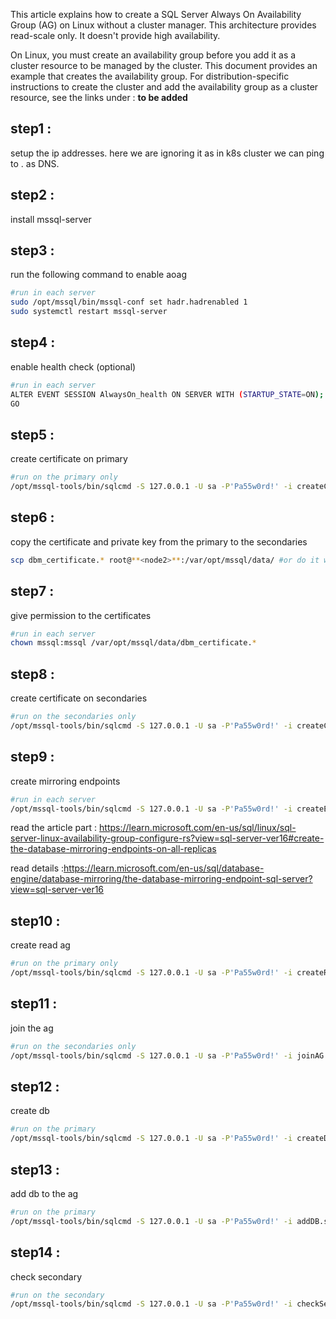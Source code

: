 This article explains how to create a SQL Server Always On Availability Group (AG) on Linux without a cluster manager. This architecture provides read-scale only. It doesn't provide high availability.

On Linux, you must create an availability group before you add it as a cluster resource to be managed by the cluster. This document provides an example that creates the availability group. For distribution-specific instructions to create the cluster and add the availability group as a cluster resource, see the links under : **to be added**

## step1 : 
setup the ip addresses. here we are ignoring it as in k8s cluster we can ping to <pod>.<svc> as DNS.

## step2 :
install mssql-server

## step3 : 
run the following command to enable aoag 

```bash 
#run in each server
sudo /opt/mssql/bin/mssql-conf set hadr.hadrenabled 1
sudo systemctl restart mssql-server
```

## step4 : 
enable health check (optional)

```bash
#run in each server
ALTER EVENT SESSION AlwaysOn_health ON SERVER WITH (STARTUP_STATE=ON);
GO
```

## step5 : 
create certificate on primary 

```bash 
#run on the primary only
/opt/mssql-tools/bin/sqlcmd -S 127.0.0.1 -U sa -P'Pa55w0rd!' -i createCertPrimary.sql
```

## step6 : 
copy the certificate and private key from the primary to the secondaries 

```bash 
scp dbm_certificate.* root@**<node2>**:/var/opt/mssql/data/ #or do it with `kubectl cp` command 
```

## step7 : 
give permission to the certificates 

```bash
#run in each server
chown mssql:mssql /var/opt/mssql/data/dbm_certificate.*
```

## step8 : 
create certificate on secondaries 

```bash
#run on the secondaries only
/opt/mssql-tools/bin/sqlcmd -S 127.0.0.1 -U sa -P'Pa55w0rd!' -i createCertSecondary.sql
```

## step9 : 
create mirroring endpoints 

```bash
#run in each server
/opt/mssql-tools/bin/sqlcmd -S 127.0.0.1 -U sa -P'Pa55w0rd!' -i createEndpoint.sql
```

read the article part : https://learn.microsoft.com/en-us/sql/linux/sql-server-linux-availability-group-configure-rs?view=sql-server-ver16#create-the-database-mirroring-endpoints-on-all-replicas

read details :https://learn.microsoft.com/en-us/sql/database-engine/database-mirroring/the-database-mirroring-endpoint-sql-server?view=sql-server-ver16

## step10 : 
create read ag 

```bash 
#run on the primary only
/opt/mssql-tools/bin/sqlcmd -S 127.0.0.1 -U sa -P'Pa55w0rd!' -i createReadAG.sql
```

## step11 : 
join the ag 

```bash
#run on the secondaries only
/opt/mssql-tools/bin/sqlcmd -S 127.0.0.1 -U sa -P'Pa55w0rd!' -i joinAG.sql
```

## step12 : 
create db 

```bash
#run on the primary 
/opt/mssql-tools/bin/sqlcmd -S 127.0.0.1 -U sa -P'Pa55w0rd!' -i createDB.sql
```

## step13 : 
add db to the ag

```bash
#run on the primary 
/opt/mssql-tools/bin/sqlcmd -S 127.0.0.1 -U sa -P'Pa55w0rd!' -i addDB.sql
```

## step14 : 
check secondary 

```bash
#run on the secondary 
/opt/mssql-tools/bin/sqlcmd -S 127.0.0.1 -U sa -P'Pa55w0rd!' -i checkSecondary.sql
```